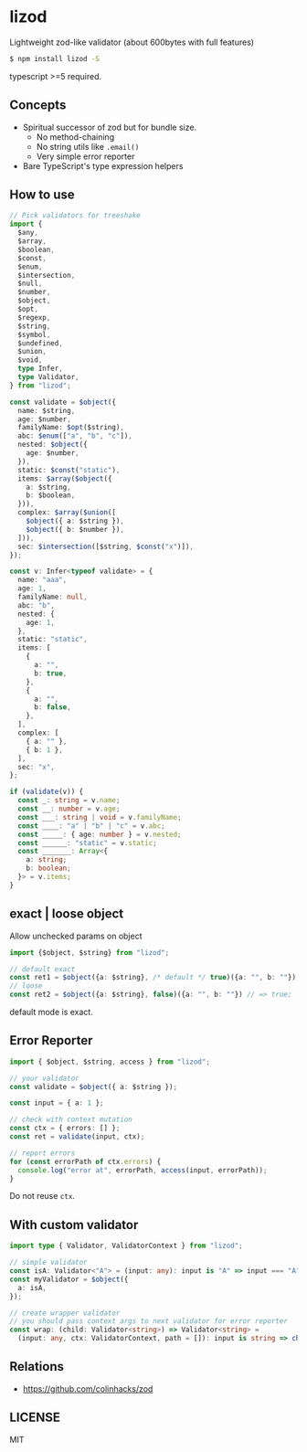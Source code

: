 # lizod

Lightweight zod-like validator (about 600bytes with full features)

```bash
$ npm install lizod -S
```

typescript >=5 required.

## Concepts

- Spiritual successor of zod but for bundle size.
  - No method-chaining
  - No string utils like `.email()`
  - Very simple error reporter
- Bare TypeScript's type expression helpers

## How to use

```ts
// Pick validators for treeshake
import {
  $any,
  $array,
  $boolean,
  $const,
  $enum,
  $intersection,
  $null,
  $number,
  $object,
  $opt,
  $regexp,
  $string,
  $symbol,
  $undefined,
  $union,
  $void,
  type Infer,
  type Validator,
} from "lizod";

const validate = $object({
  name: $string,
  age: $number,
  familyName: $opt($string),
  abc: $enum(["a", "b", "c"]),
  nested: $object({
    age: $number,
  }),
  static: $const("static"),
  items: $array($object({
    a: $string,
    b: $boolean,
  })),
  complex: $array($union([
    $object({ a: $string }),
    $object({ b: $number }),
  ])),
  sec: $intersection([$string, $const("x")]),
});

const v: Infer<typeof validate> = {
  name: "aaa",
  age: 1,
  familyName: null,
  abc: "b",
  nested: {
    age: 1,
  },
  static: "static",
  items: [
    {
      a: "",
      b: true,
    },
    {
      a: "",
      b: false,
    },
  ],
  complex: [
    { a: "" },
    { b: 1 },
  ],
  sec: "x",
};

if (validate(v)) {
  const _: string = v.name;
  const __: number = v.age;
  const ___: string | void = v.familyName;
  const ____: "a" | "b" | "c" = v.abc;
  const _____: { age: number } = v.nested;
  const ______: "static" = v.static;
  const _______: Array<{
    a: string;
    b: boolean;
  }> = v.items;
}
```

## exact | loose object

Allow unchecked params on object

```ts
import {$object, $string} from "lizod";

// default exact
const ret1 = $object({a: $string}, /* default */ true)({a: "", b: ""}); // => false
// loose
const ret2 = $object({a: $string}, false)({a: "", b: ""}) // => true;
```

default mode is exact.

## Error Reporter

```ts
import { $object, $string, access } from "lizod";

// your validator
const validate = $object({ a: $string });

const input = { a: 1 };

// check with context mutation
const ctx = { errors: [] };
const ret = validate(input, ctx);

// report errors
for (const errorPath of ctx.errors) {
  console.log("error at", errorPath, access(input, errorPath));
}
```

Do not reuse `ctx`.

## With custom validator

```ts
import type { Validator, ValidatorContext } from "lizod";

// simple validator
const isA: Validator<"A"> = (input: any): input is "A" => input === "A";
const myValidator = $object({
  a: isA,
});

// create wrapper validator
// you should pass context args to next validator for error reporter
const wrap: (child: Validator<string>) => Validator<string> =
  (input: any, ctx: ValidatorContext, path = []): input is string => child(input, ctx, path);
```

## Relations

- https://github.com/colinhacks/zod

## LICENSE

MIT
